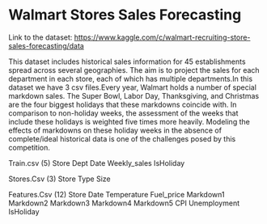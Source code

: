 # Walmart Stores Sales Forecasting

Link to the dataset: https://www.kaggle.com/c/walmart-recruiting-store-sales-forecasting/data

This dataset includes historical sales information for 45 establishments spread across several geographies. The aim is to project the sales for each department in each store, each of which has multiple departments.In this dataset we have 3 csv files.Every year, Walmart holds a number of special markdown sales. The Super Bowl, Labor Day, Thanksgiving, and Christmas are the four biggest holidays that these markdowns coincide with. In comparison to non-holiday weeks, the assessment of the weeks that include these holidays is weighted five times more heavily. Modeling the effects of markdowns on these holiday weeks in the absence of complete/ideal historical data is one of the challenges posed by this competition.

Train.csv (5)
Store
Dept
Date
Weekly_sales
IsHoliday

Stores.Csv (3)
Store
Type
Size 

Features.Csv (12)
Store
Date
Temperature 
Fuel_price
Markdown1
Markdown2
Markdown3
Markdown4
Markdown5
CPI
Unemployment 
IsHoliday


